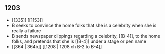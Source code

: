 ## 1203
- [[335]] [[1153]] 
- B seeks to convince the home folks that she is a celebrity when she is really a failure
- B sends newspaper clippings regarding a celebrity, [[B-4]], to the home folks, and pretends that she is [[B-4]] under a stage or pen name
- [[364 | 364b]] [[1208 | 1208 ch B-2 to B-4]] 

